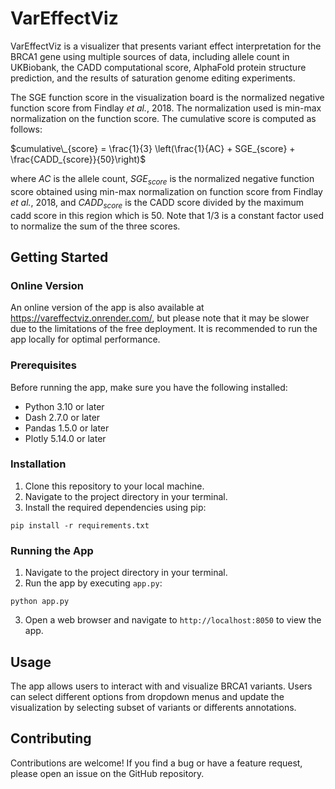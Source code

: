 # VarEffectViz
VarEffectViz is a visualizer that presents variant effect interpretation for the BRCA1 gene using multiple sources of data, including allele count in UKBiobank, the CADD computational score, AlphaFold protein structure prediction, and the results of saturation genome editing experiments.

The SGE function score in the visualization board is the normalized negative function score from Findlay *et al.*, 2018. The normalization used is min-max normalization on the function score. The cumulative score is computed as follows:

$cumulative\_{score} = \frac{1}{3} \left(\frac{1}{AC} + SGE_{score} + \frac{CADD_{score}}{50}\right)$

where $AC$ is the allele count, $SGE_{score}$ is the normalized negative function score obtained using min-max normalization on function score from Findlay *et al.*, 2018, and $CADD_{score}$ is the CADD score divided by the maximum cadd score in this region which is 50. Note that 1/3 is a constant factor used to normalize the sum of the three scores.


## Getting Started

### Online Version
An online version of the app is also available at https://vareffectviz.onrender.com/, but please note that it may be slower due to the limitations of the free deployment. It is recommended to run the app locally for optimal performance.

### Prerequisites

Before running the app, make sure you have the following installed:

- Python 3.10 or later
- Dash 2.7.0 or later
- Pandas 1.5.0 or later
- Plotly 5.14.0 or later

### Installation

1. Clone this repository to your local machine.
2. Navigate to the project directory in your terminal.
3. Install the required dependencies using pip:

```pip install -r requirements.txt```

### Running the App

1. Navigate to the project directory in your terminal.
2. Run the app by executing `app.py`:

```python app.py```

3. Open a web browser and navigate to `http://localhost:8050` to view the app.

## Usage

The app allows users to interact with and visualize BRCA1 variants. Users can select different options from dropdown menus and update the visualization by selecting subset of variants or differents annotations.

## Contributing

Contributions are welcome! If you find a bug or have a feature request, please open an issue on the GitHub repository.
